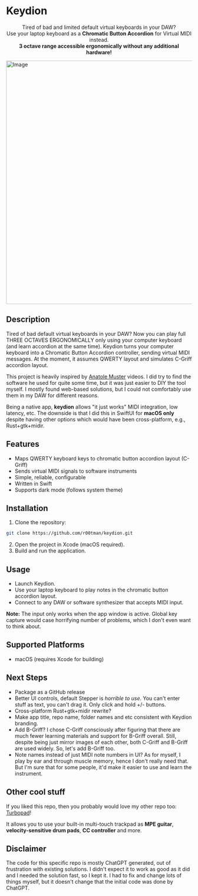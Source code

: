 # Keydion

<p align=center>Tired of bad and limited default virtual keyboards in your DAW?<br/> Use your laptop keyboard as a <b>Chromatic Button Accordion</b> for Virtual MIDI instead.</b><br/><b>3 octave range accessible ergonomically without any additional hardware!</b></p>

<img width="1012" height="660" alt="Image" src="https://github.com/user-attachments/assets/64268c74-544c-43db-9700-6db5700a5cca" />

## Description

Tired of bad default virtual keyboards in your DAW? Now you can play full THREE OCTAVES ERGONOMICALLY only using your computer keyboard (and learn accordion at the same time).
Keydion turns your computer keyboard into a Chromatic Button Accordion controller, sending virtual MIDI messages.
At the moment, it assumes QWERTY layout and simulates C-Griff accordion layout.

This project is heavily inspired by [Anatole Muster](https://www.youtube.com/shorts/1kVAUZjotnE) videos.
I did try to find the software he used for quite some time, but it was just easier to DIY the tool myself.
I mostly found web-based solutions, but I could not comfortably use them in my DAW for different reasons.

Being a native app, **keydion** allows "it just works" MIDI integration, low latency, etc.
The downside is that I did this in SwiftUI for **macOS only** despite having other options which would have been cross-platform, e.g., Rust+gtk+midir.

## Features

- Maps QWERTY keyboard keys to chromatic button accordion layout (C-Griff)
- Sends virtual MIDI signals to software instruments
- Simple, reliable, configurable
- Written in Swift
- Supports dark mode (follows system theme)

## Installation

1. Clone the repository:
```bash
git clone https://github.com/r00tman/keydion.git
```
2. Open the project in Xcode (macOS required).
3. Build and run the application.

## Usage

- Launch Keydion.
- Use your laptop keyboard to play notes in the chromatic button accordion layout.
- Connect to any DAW or software synthesizer that accepts MIDI input.

**Note:** The input only works when the app window is active. Global key capture would case horrifying number of problems, which I don't even want to think about.

## Supported Platforms

- macOS (requires Xcode for building)

## Next Steps

- Package as a GitHub release
- Better UI controls, default Stepper is *horrible to use*. You can't enter stuff as text, you can't drag it. Only click and hold +/- buttons.
- Cross-platform Rust+gtk+midir rewrite?
- Make app title, repo name, folder names and etc consistent with Keydion branding.
- Add B-Griff? I chose C-Griff consciously after figuring that there are much fewer learning materials and support for B-Griff overall. Still, despite being just mirror images of each other, both C-Griff and B-Griff are used widely. So, let's add B-Griff too.
- Note names instead of just MIDI note numbers in UI? As for myself, I play by ear and through muscle memory, hence I don't really need that. But I'm sure that for some people, it'd make it easier to use and learn the instrument. 

## Other cool stuff
If you liked this repo, then you probably would love my other repo too: [Turbopad](https://github.com/r00tman/Turbopad)!

It allows you to use your built-in multi-touch trackpad as **MPE guitar**, **velocity-sensitive drum pads**, **CC controller** and more.

## Disclaimer

The code for this specific repo is mostly ChatGPT generated, out of frustration with existing solutions. I didn't expect it to work as good as it did and I needed the solution fast, so I kept it. I had to fix and change lots of things myself, but it doesn't change that the initial code was done by ChatGPT.
